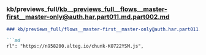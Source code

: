### kb/previews_full/kb__previews_full__flows__master-first__master-only@auth.har.part011.md.part002.md

```md
### kb/previews_full/flows__master-first__master-only@auth.har.part011.md (part 002)

```md
rl": "https://n958200.alteg.io/chunk-KO722YSM.js",
             
```

```

```
